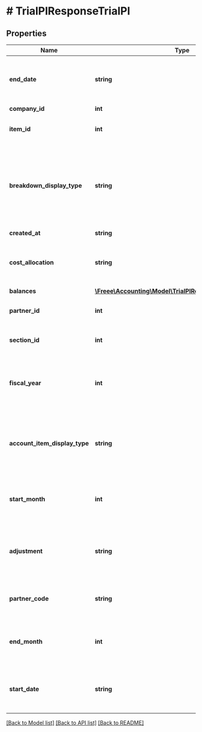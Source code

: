 # # TrialPlResponseTrialPl

## Properties

Name | Type | Description | Notes
------------ | ------------- | ------------- | -------------
**end_date** | **string** | 発生日で絞込：終了日(yyyy-mm-dd)(条件に指定した時のみ含まれる） | [optional] 
**company_id** | **int** | 事業所ID | 
**item_id** | **int** | 品目ID(条件に指定した時のみ含まれる） | [optional] 
**breakdown_display_type** | **string** | 内訳の表示（取引先: partner, 品目: item, 部門: section, 勘定科目: account_item）(条件に指定した時のみ含まれる） | [optional] 
**created_at** | **string** | 作成日時 | [optional] 
**cost_allocation** | **string** | 配賦仕訳のみ：only,配賦仕訳以外：without(条件に指定した時のみ含まれる） | [optional] 
**balances** | [**\Freee\Accounting\Model\TrialPlResponseTrialPlBalances[]**](TrialPlResponseTrialPlBalances.md) |  | 
**partner_id** | **int** | 取引先ID(条件に指定した時のみ含まれる） | [optional] 
**section_id** | **int** | 部門ID(条件に指定した時のみ含まれる） | [optional] 
**fiscal_year** | **int** | 会計年度(条件に指定した時、または条件に月、日条件がない時のみ含まれる） | [optional] 
**account_item_display_type** | **string** | 勘定科目の表示（勘定科目: account_item, 決算書表示:group）(条件に指定した時のみ含まれる） | [optional] 
**start_month** | **int** | 発生月で絞込：開始会計月(mm)(条件に指定した時のみ含まれる） | [optional] 
**adjustment** | **string** | 決算整理仕訳のみ: only, 決算整理仕訳以外: without(条件に指定した時のみ含まれる） | [optional] 
**partner_code** | **string** | 取引先コード(条件に指定した時のみ含まれる） | [optional] 
**end_month** | **int** | 発生月で絞込：終了会計月(mm)(条件に指定した時のみ含まれる） | [optional] 
**start_date** | **string** | 発生日で絞込：開始日(yyyy-mm-dd)(条件に指定した時のみ含まれる） | [optional] 

[[Back to Model list]](../../README.md#documentation-for-models) [[Back to API list]](../../README.md#documentation-for-api-endpoints) [[Back to README]](../../README.md)


